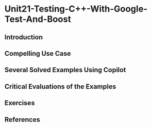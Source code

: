#  Unit21-Testing-C++-With-Google-Test-And-Boost
## Introduction
## Compelling Use Case
## Several Solved Examples Using Copilot
## Critical Evaluations of the Examples
## Exercises
## References

